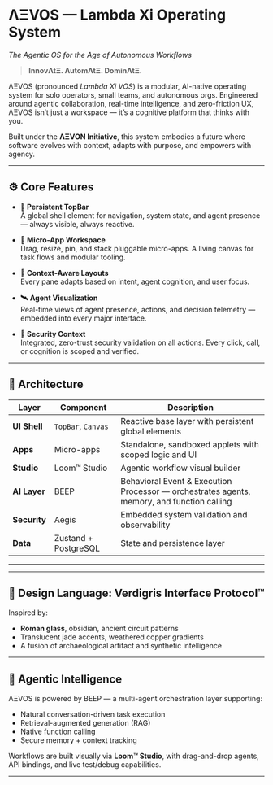 # ΛΞVOS — Lambda Xi Operating System

_The Agentic OS for the Age of Autonomous Workflows_

> **InnovΛtΞ. ΛutomΛtΞ. DominΛtΞ.**

ΛΞVOS (pronounced _Lambda Xi VOS_) is a modular, AI-native operating system for solo operators, small teams, and autonomous orgs. Engineered around agentic collaboration, real-time intelligence, and zero-friction UX, ΛΞVOS isn’t just a workspace — it’s a cognitive platform that thinks with you.

Built under the **ΛΞVON Initiative**, this system embodies a future where software evolves with context, adapts with purpose, and empowers with agency.

---

## ⚙️ Core Features

- **🧠 Persistent TopBar**  
  A global shell element for navigation, system state, and agent presence — always visible, always reactive.

- **🧩 Micro-App Workspace**  
  Drag, resize, pin, and stack pluggable micro-apps. A living canvas for task flows and modular tooling.

- **📐 Context-Aware Layouts**  
  Every pane adapts based on intent, agent cognition, and user focus.

- **🛰️ Agent Visualization**  
  Real-time views of agent presence, actions, and decision telemetry — embedded into every major interface.

- **🔐 Security Context**  
  Integrated, zero-trust security validation on all actions. Every click, call, or cognition is scoped and verified.

---

## 🧱 Architecture

| Layer        | Component            | Description                                                                                |
| ------------ | -------------------- | ------------------------------------------------------------------------------------------ |
| **UI Shell** | `TopBar`, `Canvas`   | Reactive base layer with persistent global elements                                        |
| **Apps**     | Micro-apps           | Standalone, sandboxed applets with scoped logic and UI                                     |
| **Studio**   | Loom™ Studio        | Agentic workflow visual builder                                                            |
| **AI Layer** | BEEP                 | Behavioral Event & Execution Processor — orchestrates agents, memory, and function calling |
| **Security** | Aegis                | Embedded system validation and observability                                               |
| **Data**     | Zustand + PostgreSQL | State and persistence layer                                                                |

---

---

## 🎨 Design Language: Verdigris Interface Protocol™

Inspired by:

- **Roman glass**, obsidian, ancient circuit patterns
- Translucent jade accents, weathered copper gradients
- A fusion of archaeological artifact and synthetic intelligence

---

## 🔮 Agentic Intelligence

ΛΞVOS is powered by BEEP — a multi-agent orchestration layer supporting:

- Natural conversation-driven task execution
- Retrieval-augmented generation (RAG)
- Native function calling
- Secure memory + context tracking

Workflows are built visually via **Loom™ Studio**, with drag-and-drop agents, API bindings, and live test/debug capabilities.

---
